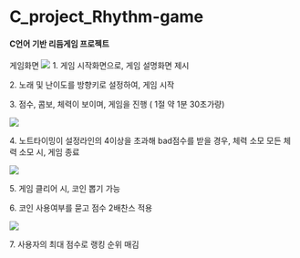 # C_project_Rhythm-game
<h4> C언어 기반 리듬게임 프로젝트</h4>

  <p> 게임화면
    <img src = "https://user-images.githubusercontent.com/67617475/155063599-5cabdf6c-2573-4d42-9b5f-a9e2f10d19a8.png" >
  <a> 1. 게임 시작화면으로, 게임 설명화면 제시 </a>
  <p> 2. 노래 및 난이도를 방향키로 설정하여, 게임 시작 </p>
  <p> 3. 점수, 콤보, 체력이 보이며, 게임을 진행 ( 1절 약 1분 30초가량) </p>
  <img src = "https://user-images.githubusercontent.com/67617475/155066078-3bfd85f3-e9c0-458e-a859-c8f24e9b2e74.png">
  <p> 4. 노트타이밍이 설정라인의 4이상을 초과해 bad점수를 받을 경우, 체력 소모
          모든 체력 소모 시, 게임 종료 </p>
  <img src = "https://user-images.githubusercontent.com/67617475/155065992-0a946b3b-e251-48b6-828f-764d0ae78b2a.png">
  <p> 5. 게임 클리어 시, 코인 뽑기 가능 </p>
  <p> 6. 코인 사용여부를 묻고 점수 2배찬스 적용 </p>
  <img src = "https://user-images.githubusercontent.com/67617475/155066125-9d10abc2-8240-4984-94d8-119d696a5316.png">
  <p> 7. 사용자의 최대 점수로 랭킹 순위 매김 </p>


